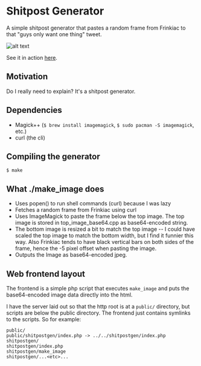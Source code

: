 # Shitpost Generator

A simple shitpost generator that pastes a random frame from Frinkiac to that "guys only want one thing" tweet.

![alt text](https://i.imgur.com/qWgxdkZ.jpg "Brilliant.")

See it in action [here](http://gash.ca/guys/).


## Motivation

Do I really need to explain? It's a shitpost generator.


## Dependencies

- Magick++ (`$ brew install imagemagick`, `$ sudo pacman -S imagemagick`, etc.)
- curl (the cli)

## Compiling the generator

`$ make`

## What ./make_image does

- Uses popen() to run shell commands (curl) because I was lazy
- Fetches a random frame from Frinkiac using curl
- Uses ImageMagick to paste the frame below the top image. The top image is stored in top_image_base64.cpp as base64-encoded string.
- The bottom image is resized a bit to match the top image -- I could have scaled the top image to match the bottom width, but I find it funnier this way. Also Frinkiac tends to have black vertical bars on both sides of the frame, hence the -5 pixel offset when pasting the image. 
- Outputs the Image as base64-encoded jpeg.

## Web frontend layout

The frontend is a simple php script that executes `make_image` and puts the base64-encoded image data directly into the html.

I have the server laid out so that the http root is at a `public/` directory, but scripts are below the public directory. The frontend just contains symlinks to the scripts. So for example:

    public/
    public/shitpostgen/index.php -> ../../shitpostgen/index.php
    shitpostgen/
    shitpostgen/index.php
    shitpostgen/make_image
    shitpostgen/...<etc>...



